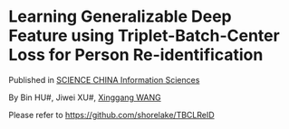 # Learning Generalizable Deep Feature using Triplet-Batch-Center Loss for Person Re-identification

Published in [SCIENCE CHINA Information Sciences](http://engine.scichina.com/doi/10.1007/s11432-019-2943-6)

By Bin HU#, Jiwei XU#, [Xinggang WANG](https://xinggangw.info)

Please refer to <https://github.com/shorelake/TBCLReID>
